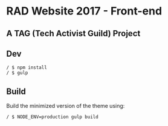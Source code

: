 # RAD Website 2017 - Front-end

## A TAG (Tech Activist Guild) Project

## Dev

	/ $ npm install
	/ $ gulp

## Build

Build the minimized version of the theme using:

	/ $ NODE_ENV=production gulp build
